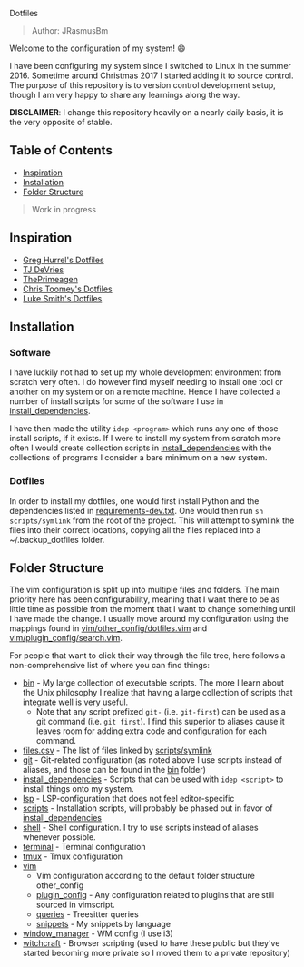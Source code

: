  Dotfiles

> Author: JRasmusBm

Welcome to the configuration of my system! 😄

I have been configuring my system since I switched to Linux in the summer 2016.
Sometime around Christmas 2017 I started adding it to source control. The
purpose of this repository is to version control development setup, though I am
very happy to share any learnings along the way.

**DISCLAIMER**: I change this repository heavily on a nearly daily basis, it is
the very opposite of stable.

## Table of Contents

- [Inspiration](#inspiration)
- [Installation](#installation)
- [Folder Structure](#folder-structure)

> Work in progress

## Inspiration

- [Greg Hurrel's Dotfiles](https://github.com/wincent/wincent)
- [TJ DeVries](https://github.com/tjdevries)
- [ThePrimeagen](https://github.com/ThePrimeagen)
- [Chris Toomey's Dotfiles](https://github.com/christoomey/dotfiles)
- [Luke Smith's Dotfiles](https://github.com/LukeSmithxyz/voidrice)

## Installation

### Software

I have luckily not had to set up my whole development environment from scratch
very often. I do however find myself needing to install one tool or another on
my system or on a remote machine. Hence I have collected a number of install
scripts for some of the software I use in
[install_dependencies](./install_dependencies).

I have then made the utility `idep <program>` which runs any one of those
install scripts, if it exists. If I were to install my system from scratch more
often I would create collection scripts in
[install_dependencies](./install_dependencies) with the collections of programs
I consider a bare minimum on a new system.

### Dotfiles

In order to install my dotfiles, one would first install Python and the
dependencies listed in [requirements-dev.txt](./scripts/requirements-dev.txt).
One would then run `sh scripts/symlink` from the root of the project.
This will attempt to symlink the files into their correct locations, copying all
the files replaced into a ~/.backup_dotfiles folder.

## Folder Structure

The vim configuration is split up into multiple files and folders. The main
priority here has been configurability, meaning that I want there to be as
little time as possible from the moment that I want to change something until
I have made the change. I usually move around my configuration
using the mappings found in
[vim/other_config/dotfiles.vim](./vim/other_config/dotfiles.vim) and
[vim/plugin_config/search.vim](vim/plugin_config/search.vim).

For people that want to click their way through the file tree, here follows
a non-comprehensive list of where you can find things:

- [bin](./bin) - My large collection of executable scripts. The more I learn about the Unix
  philosophy I realize that having a large collection of scripts that
  integrate well is very useful.
  - Note that any script prefixed `git-` (i.e. `git-first`) can be used as
    a git command (i.e. `git first`). I find this superior to aliases cause it
    leaves room for adding extra code and configuration for each command.
- [files.csv](./files.csv) - The list of files linked by [scripts/symlink](./scripts/symlink) 
- [git](./git) - Git-related configuration (as noted above I use scripts instead of
  aliases, and those can be found in the [bin](./bin) folder)
- [install_dependencies](./install_dependencies) - Scripts that can be used with `idep <script>` to
  install things onto my system.
- [lsp](./lsp) - LSP-configuration that does not feel editor-specific
- [scripts](./scripts) - Installation scripts, will probably be phased out in favor of
 [install_dependencies](./vim/install_dependencies) 
- [shell](./shell) - Shell configuration. I try to use scripts instead of aliases
  whenever possible.
- [terminal](./terminal) - Terminal configuration
- [tmux](./tmux) - Tmux configuration
- [vim](./vim) 
  - Vim configuration according to the default folder structure other_config
  - [plugin_config](./vim/plugin_config) - Any configuration related to plugins that are still
    sourced in vimscript.
  - [queries](./vim/queries) - Treesitter queries
  - [snippets](./vim/lua/jrasmusbm/snippets/shared) - My snippets by language
- [window_manager](./window_manager) - WM config (I use i3)
- [witchcraft](./witchcraft) - Browser scripting (used to have these public but they've
  started becoming more private so I moved them to a private repository)
